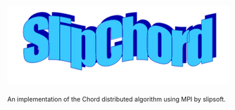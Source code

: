 # ![slipchord](docs/logo.png)

An implementation of the Chord distributed algorithm using MPI by slipsoft.
